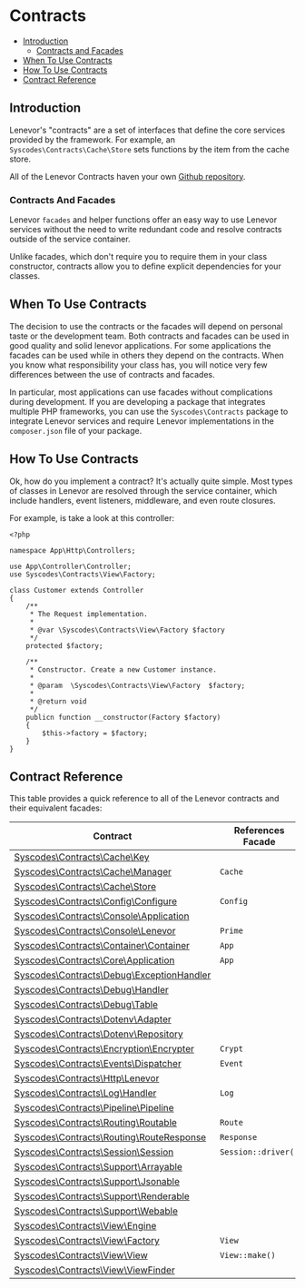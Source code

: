 # Contracts

- [Introduction](#introduction)
    - [Contracts and Facades](#contracts-and-facades)
- [When To Use Contracts](#when-to-use-contracts)
- [How To Use Contracts](#how-to-use-contracts)
- [Contract Reference](#contract-reference)


<a name="introduction"></a>
## Introduction  

Lenevor's "contracts" are a set of interfaces that define the core services provided by the framework. For example, an `Syscodes\Contracts\Cache\Store` sets functions by the item from the cache store.

All of the Lenevor Contracts haven your own [Github repository](https://github.com/syscodes/contracts).

<a name="contracts-and-facades"></a>
### Contracts And Facades

Lenevor `facades` and helper functions offer an easy way to use Lenevor services without the need to write redundant code and resolve contracts outside of the service container.

Unlike facades, which don't require you to require them in your class constructor, contracts allow you to define explicit dependencies for your classes. 

<a name="when-to-use-contracts"></a>
## When To Use Contracts

The decision to use the contracts or the facades will depend on personal taste or the development team. Both contracts and facades can be used in good quality and solid lenevor applications. For some applications the facades can be used while in others they depend on the contracts. When you know what responsibility your class has, you will notice very few differences between the use of contracts and facades.

In particular, most applications can use facades without complications during development. If you are developing a package that integrates multiple PHP frameworks, you can use the `Syscodes\Contracts` package to integrate Lenevor services and require Lenevor implementations in the `composer.json` file of your package.

<a name="how-to-use-contracts"></a>
## How To Use Contracts

Ok, how do you implement a contract? It's actually quite simple. Most types of classes in Lenevor are resolved through the service container, which include handlers, event listeners, middleware, and even route closures.

For example,  is take a look at this controller: 

    <?php

    namespace App\Http\Controllers;

    use App\Controller\Controller;
    use Syscodes\Contracts\View\Factory;

    class Customer extends Controller
    {
        /**
         * The Request implementation.
         *
         * @var \Syscodes\Contracts\View\Factory $factory
         */
        protected $factory;

        /**
         * Constructor. Create a new Customer instance.
         *
         * @param  \Syscodes\Contracts\View\Factory  $factory;
         *
         * @return void
         */
        publicn function __constructor(Factory $factory)
        {
            $this->factory = $factory;
        }
    }

<a name="contract-reference"></a>
## Contract Reference

This table provides a quick reference to all of the Lenevor contracts and their equivalent facades:

| Contract                                                                                                                       | References Facade            |
|--------------------------------------------------------------------------------------------------------------------------------|------------------------------|
| [Syscodes\Contracts\Cache\Key](https://github.com/syscodes/contracts/blob/{{version}}/Cache/Key.php)                           | &nbsp;                       |
| [Syscodes\Contracts\Cache\Manager](https://github.com/syscodes/contracts/blob/{{version}}/Cache/Manager.php)                   | `Cache`                      |
| [Syscodes\Contracts\Cache\Store](https://github.com/syscodes/contracts/blob/{{version}}/Cache/Store.php)                       | &nbsp;                       |
| [Syscodes\Contracts\Config\Configure](https://github.com/syscodes/contracts/blob/{{version}}/Config/Configure.php)             | `Config`                     |
| [Syscodes\Contracts\Console\Application](https://github.com/syscodes/contracts/blob/{{version}}/Console/Application.php)       | &nbsp;                       |
| [Syscodes\Contracts\Console\Lenevor](https://github.com/syscodes/contracts/blob/{{version}}/Console/Lenevor.php)               | `Prime`                      |
| [Syscodes\Contracts\Container\Container](https://github.com/syscodes/contracts/blob/{{version}}/Container/Container.php)       | `App`                        |
| [Syscodes\Contracts\Core\Application](https://github.com/syscodes/contracts/blob/{{version}}/Core/Application.php)             | `App`                        |
| [Syscodes\Contracts\Debug\ExceptionHandler](https://github.com/syscodes/contracts/blob/{{version}}/Debug/ExceptionHandler.php) | &nbsp;                       |
| [Syscodes\Contracts\Debug\Handler](https://github.com/syscodes/contracts/blob/{{version}}/Debug/Handler.php)                   | &nbsp;                       |
| [Syscodes\Contracts\Debug\Table](https://github.com/syscodes/contracts/blob/{{version}}/Debug/Table.php)                       | &nbsp;                       |
| [Syscodes\Contracts\Dotenv\Adapter](https://github.com/syscodes/contracts/blob/{{version}}/Dotenv/Adapter.php)                 | &nbsp;                       |
| [Syscodes\Contracts\Dotenv\Repository](https://github.com/syscodes/contracts/blob/{{version}}/Dotenv/Repository.php)           | &nbsp;                       |
| [Syscodes\Contracts\Encryption\Encrypter](https://github.com/Syscodes/contracts/blob/{{version}}/Encryption/Encrypter.php)     | `Crypt`                      |
| [Syscodes\Contracts\Events\Dispatcher](https://github.com/syscodes/contracts/blob/{{version}}/Events/Dispatcher.php)           | `Event`                      |
| [Syscodes\Contracts\Http\Lenevor](https://github.com/syscodes/contracts/blob/{{version}}/Http/Lenevor.php)                     | &nbsp;                       |
| [Syscodes\Contracts\Log\Handler](https://github.com/syscodes/contracts/blob/{{version}}/Log/Handler.php)                       | `Log`                        |
| [Syscodes\Contracts\Pipeline\Pipeline](https://github.com/syscodes/contracts/blob/{{version}}/Pipeline/Pipeline.php)           | &nbsp;                       |
| [Syscodes\Contracts\Routing\Routable](https://github.com/syscodes/contracts/blob/{{version}}/Routing/Routable.php)             | `Route`                      |
| [Syscodes\Contracts\Routing\RouteResponse](https://github.com/syscodes/contracts/blob/{{version}}/Routing/RouteResponse.php)   | `Response`                   |
| [Syscodes\Contracts\Session\Session](https://github.com/syscodes/contracts/blob/{{version}}/Session/Session.php)               | `Session::driver()`          |
| [Syscodes\Contracts\Support\Arrayable](https://github.com/Syscodes/contracts/blob/{{version}}/Support/Arrayable.php)           | &nbsp;                       |
| [Syscodes\Contracts\Support\Jsonable](https://github.com/Syscodes/contracts/blob/{{version}}/Support/Jsonable.php)             | &nbsp;                       |
| [Syscodes\Contracts\Support\Renderable](https://github.com/Syscodes/contracts/blob/{{version}}/Support/Renderable.php)         | &nbsp;                       |
| [Syscodes\Contracts\Support\Webable](https://github.com/Syscodes/contracts/blob/{{version}}/Support/Webable.php)               | &nbsp;                       |
| [Syscodes\Contracts\View\Engine](https://github.com/syscodes/contracts/blob/{{version}}/View/Engine.php)                       | &nbsp;                       |
| [Syscodes\Contracts\View\Factory](https://github.com/syscodes/contracts/blob/{{version}}/View/Factory.php)                     | `View`                       |
| [Syscodes\Contracts\View\View](https://github.com/syscodes/contracts/blob/{{version}}/View/View.php)                           | `View::make()`               |
| [Syscodes\Contracts\View\ViewFinder](https://github.com/syscodes/contracts/blob/{{version}}/View/ViewFinder.php)               | &nbsp;                       |
